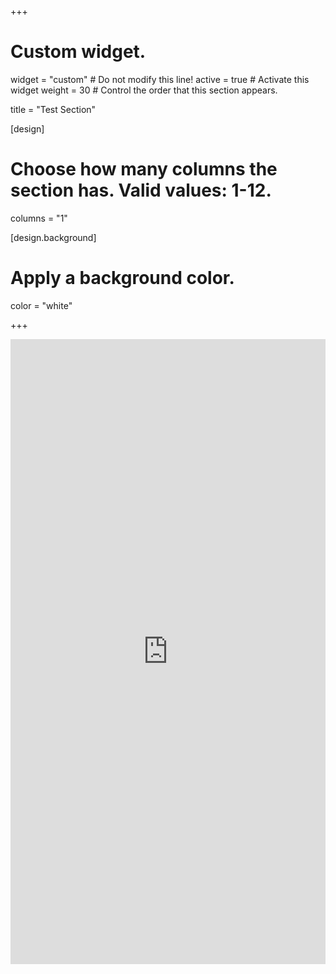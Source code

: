 +++
# Custom widget.
widget = "custom"  # Do not modify this line!
active = true  # Activate this widget
weight = 30  # Control the order that this section appears.

title = "Test Section"

[design]
  # Choose how many columns the section has. Valid values: 1-12.
  columns = "1"

[design.background]
  # Apply a background color. 
  color = "white"

+++

<iframe src='https://widgets.sociablekit.com/linkedin-page-posts/iframe/25477913' frameborder='0' width='100%' height='1000'></iframe>
